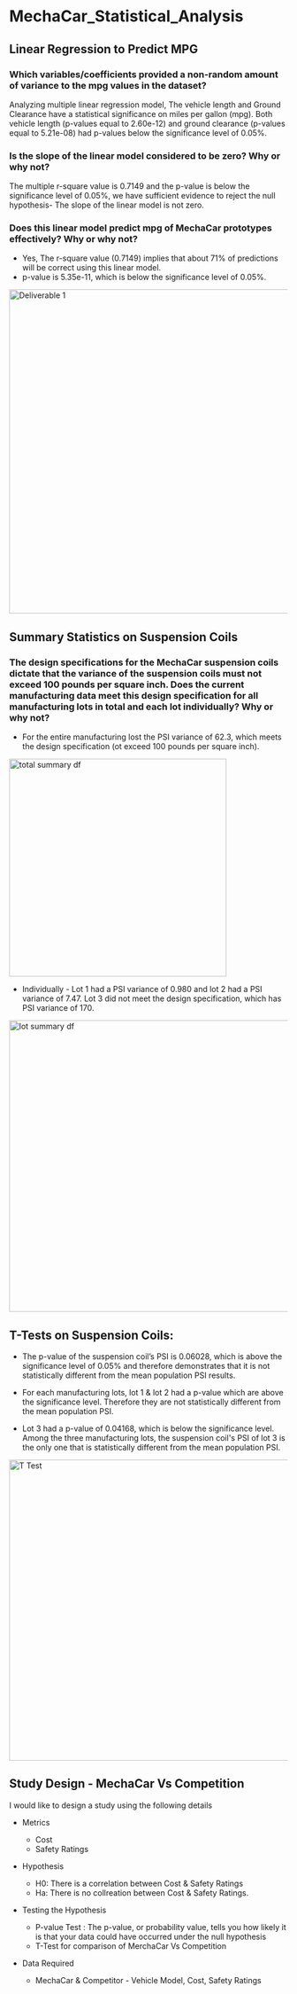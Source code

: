 # MechaCar_Statistical_Analysis

## Linear Regression to Predict MPG


### Which variables/coefficients provided a non-random amount of variance to the mpg values in the dataset? 

Analyzing  multiple linear regression model, The vehicle length and Ground Clearance have a statistical significance on miles per gallon (mpg). Both vehicle length (p-values equal to 2.60e-12) and ground clearance (p-values equal to  5.21e-08) had p-values below the significance level of 0.05%.  

### Is the slope of the linear model considered to be zero? Why or why not?  
The multiple r-square value is 0.7149 and the p-value is below the significance level of 0.05%, we have sufficient evidence to reject the null hypothesis- The slope of the linear model is not zero.

### Does this linear model predict mpg of MechaCar prototypes effectively? Why or why not?
- Yes, The r-square value (0.7149) implies that  about 71% of predictions will be correct using this linear model.
- p-value is 5.35e-11, which is below the significance level of 0.05%.

<img width="585" alt="Deliverable 1" src="https://user-images.githubusercontent.com/90934630/149641079-83cd9ebd-741e-4c3f-b692-59965ccb392b.png">

## Summary Statistics on Suspension Coils

### The design specifications for the MechaCar suspension coils dictate that the variance of the suspension coils must not exceed 100 pounds per square inch. Does the current manufacturing data meet this design specification for all manufacturing lots in total and each lot individually? Why or why not?


- For the entire manufacturing lost the PSI variance of 62.3, which meets the design specification (ot exceed 100 pounds per square inch).
<img width="393" alt="total summary df" src="https://user-images.githubusercontent.com/90934630/149641052-c17bc768-51c6-415e-8114-ae9e1faad47c.png">

- Individually - Lot 1 had a PSI variance of 0.980 and lot 2 had a PSI variance of 7.47. Lot 3 did not meet the design specification, which has PSI variance of 170.

<img width="526" alt="lot summary df" src="https://user-images.githubusercontent.com/90934630/149641072-533bc470-fdab-4629-ba69-febd2db8a5e1.png">

## T-Tests on Suspension Coils: 

- The p-value of the suspension coil’s PSI is 0.06028, which is above the significance level of 0.05% and therefore demonstrates that it is not statistically different  from the mean population PSI results. 

- For each  manufacturing lots, lot 1 & lot 2 had a p-value  which are above the significance level. Therefore they are not statistically different from the mean population PSI.
- Lot 3 had a p-value of 0.04168, which is below the significance level. Among the three manufacturing lots, the suspension coil's PSI of lot 3 is the only one that is statistically different from the mean population PSI.

<img width="543" alt="T Test" src="https://user-images.githubusercontent.com/90934630/149641858-ce15d040-e3f0-4388-8130-cae70b376fc6.png">




## Study Design - MechaCar Vs Competition

I would like to design a study using the following details
- Metrics
  * Cost
  * Safety Ratings

- Hypothesis
  
  * H0: There is a correlation between Cost & Safety Ratings
  * Ha: There is no collreation between Cost & Safety Ratings.

- Testing the Hypothesis

  * P-value Test : The p-value, or probability value, tells you how likely it is that your data could have occurred under the null hypothesis
  * T-Test for comparison of MerchaCar Vs Competition
 
- Data Required
 
  * MechaCar & Competitor - Vehicle Model, Cost, Safety Ratings
















